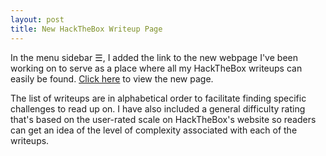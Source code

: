 ```yaml
---
layout: post
title: New HackTheBox Writeup Page
---
```


In the menu sidebar ☰, I added the link to the new webpage I've been working on to serve as a place where all my HackTheBox writeups can easily be found. [Click here](https://securitynoodle.github.io/HackTheBox/) to view the new page. 

The list of writeups are in alphabetical order to facilitate finding specific challenges to read up on. I have also included a general difficulty rating that's based on the user-rated scale on HackTheBox's website so readers can get an idea of the level of complexity associated with each of the writeups.